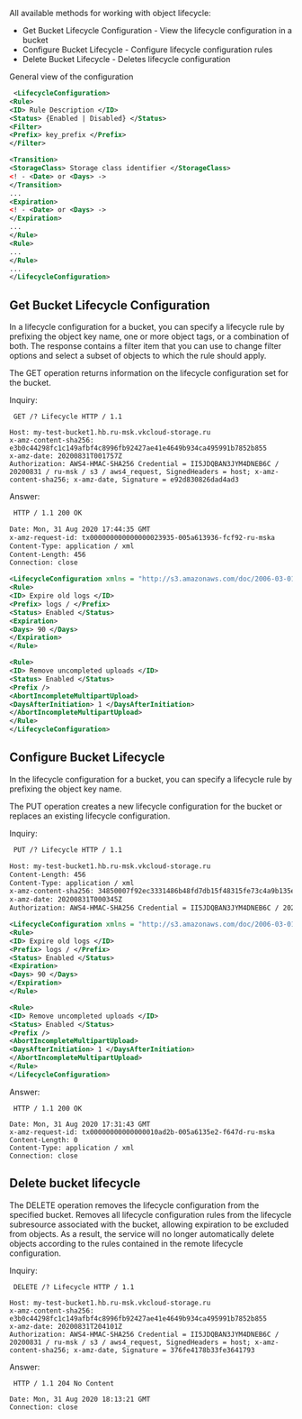 All available methods for working with object lifecycle:

- Get Bucket Lifecycle Configuration - View the lifecycle configuration in a bucket
- Configure Bucket Lifecycle - Configure lifecycle configuration rules
- Delete Bucket Lifecycle - Deletes lifecycle configuration

General view of the configuration

```xml
 <LifecycleConfiguration>
<Rule>
<ID> Rule Description </ID>
<Status> {Enabled | Disabled} </Status>
<Filter>
<Prefix> key_prefix </Prefix>
</Filter>

<Transition>
<StorageClass> Storage class identifier </StorageClass>
<! - <Date> or <Days> ->
</Transition>
...
<Expiration>
<! - <Date> or <Days> ->
</Expiration>
...
</Rule>
<Rule>
...
</Rule>
...
</LifecycleConfiguration>
```

## Get Bucket Lifecycle Configuration

In a lifecycle configuration for a bucket, you can specify a lifecycle rule by prefixing the object key name, one or more object tags, or a combination of both. The response contains a filter item that you can use to change filter options and select a subset of objects to which the rule should apply.

The GET operation returns information on the lifecycle configuration set for the bucket.

Inquiry:

```http
 GET /? Lifecycle HTTP / 1.1

Host: my-test-bucket1.hb.ru-msk.vkcloud-storage.ru
x-amz-content-sha256: e3b0c44298fc1c149afbf4c8996fb92427ae41e4649b934ca495991b7852b855
x-amz-date: 20200831T001757Z
Authorization: AWS4-HMAC-SHA256 Credential = II5JDQBAN3JYM4DNEB6C / 20200831 / ru-msk / s3 / aws4_request, SignedHeaders = host; x-amz-content-sha256; x-amz-date, Signature = e92d830826dad4ad3
```

Answer:

```xml
 HTTP / 1.1 200 OK

Date: Mon, 31 Aug 2020 17:44:35 GMT
x-amz-request-id: tx000000000000000023935-005a613936-fcf92-ru-mska
Content-Type: application / xml
Content-Length: 456
Connection: close

<LifecycleConfiguration xmlns = "http://s3.amazonaws.com/doc/2006-03-01/">
<Rule>
<ID> Expire old logs </ID>
<Prefix> logs / </Prefix>
<Status> Enabled </Status>
<Expiration>
<Days> 90 </Days>
</Expiration>
</Rule>

<Rule>
<ID> Remove uncompleted uploads </ID>
<Status> Enabled </Status>
<Prefix />
<AbortIncompleteMultipartUpload>
<DaysAfterInitiation> 1 </DaysAfterInitiation>
</AbortIncompleteMultipartUpload>
</Rule>
</LifecycleConfiguration>
```

## Configure Bucket Lifecycle

In the lifecycle configuration for a bucket, you can specify a lifecycle rule by prefixing the object key name.

The PUT operation creates a new lifecycle configuration for the bucket or replaces an existing lifecycle configuration.

Inquiry:

```xml
 PUT /? Lifecycle HTTP / 1.1

Host: my-test-bucket1.hb.ru-msk.vkcloud-storage.ru
Content-Length: 456
Content-Type: application / xml
x-amz-content-sha256: 34850007f92ec3331486b48fd7db15f48315fe73c4a9b135e6d9fd629276c1e7
x-amz-date: 20200831T000345Z
Authorization: AWS4-HMAC-SHA256 Credential = II5JDQBAN3JYM4DNEB6C / 20200831 / ru-msk / s3 / aws4_request, SignedHeaders = content-md5; content-type; host; x-amz-content-sha256; x-amz-faca09db5a56; x-amz-fac6e-395a5a56; x-amz-fc-date739adature5;

<LifecycleConfiguration xmlns = "http://s3.amazonaws.com/doc/2006-03-01/">
<Rule>
<ID> Expire old logs </ID>
<Prefix> logs / </Prefix>
<Status> Enabled </Status>
<Expiration>
<Days> 90 </Days>
</Expiration>
</Rule>

<Rule>
<ID> Remove uncompleted uploads </ID>
<Status> Enabled </Status>
<Prefix />
<AbortIncompleteMultipartUpload>
<DaysAfterInitiation> 1 </DaysAfterInitiation>
</AbortIncompleteMultipartUpload>
</Rule>
</LifecycleConfiguration>
```

Answer:

```http
 HTTP / 1.1 200 OK

Date: Mon, 31 Aug 2020 17:31:43 GMT
x-amz-request-id: tx00000000000000010ad2b-005a6135e2-f647d-ru-mska
Content-Length: 0
Content-Type: application / xml
Connection: close
```

## Delete bucket lifecycle

The DELETE operation removes the lifecycle configuration from the specified bucket. Removes all lifecycle configuration rules from the lifecycle subresource associated with the bucket, allowing expiration to be excluded from objects. As a result, the service will no longer automatically delete objects according to the rules contained in the remote lifecycle configuration.

Inquiry:

```http
 DELETE /? Lifecycle HTTP / 1.1

Host: my-test-bucket1.hb.ru-msk.vkcloud-storage.ru
x-amz-content-sha256: e3b0c44298fc1c149afbf4c8996fb92427ae41e4649b934ca495991b7852b855
x-amz-date: 20200831T204101Z
Authorization: AWS4-HMAC-SHA256 Credential = II5JDQBAN3JYM4DNEB6C / 20200831 / ru-msk / s3 / aws4_request, SignedHeaders = host; x-amz-content-sha256; x-amz-date, Signature = 376fe4178b33fe3641793
```

Answer:

```http
 HTTP / 1.1 204 No Content

Date: Mon, 31 Aug 2020 18:13:21 GMT
Connection: close
```
